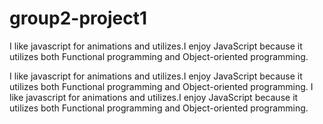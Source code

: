 # group2-project1

I like javascript for animations and utilizes.I enjoy JavaScript because it utilizes both Functional programming and Object-oriented programming.

I like javascript for animations and utilizes.I enjoy JavaScript because it utilizes both Functional programming and Object-oriented programming.
I like javascript for animations and utilizes.I enjoy JavaScript because it utilizes both Functional programming and Object-oriented programming.
